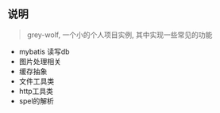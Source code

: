 ## 说明

> grey-wolf, 一个小的个人项目实例, 其中实现一些常见的功能
  - mybatis 读写db
  - 图片处理相关
  - 缓存抽象
  - 文件工具类
  - http工具类
  - spel的解析
